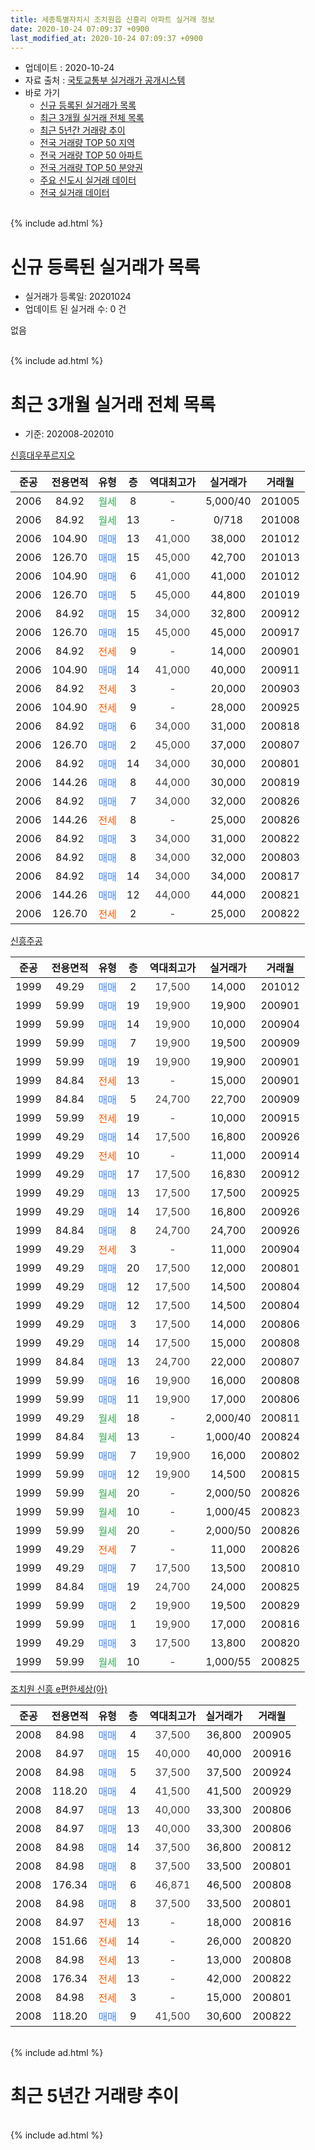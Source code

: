 ```yaml
---
title: 세종특별자치시 조치원읍 신흥리 아파트 실거래 정보
date: 2020-10-24 07:09:37 +0900
last_modified_at: 2020-10-24 07:09:37 +0900
---
```


* 업데이트 : 2020-10-24
* 자료 출처 : [국토교통부 실거래가 공개시스템](http://rt.molit.go.kr)
* 바로 가기
    * [신규 등록된 실거래가 목록](#신규-등록된-실거래가-목록)
    * [최근 3개월 실거래 전체 목록](#최근-3개월-실거래-전체-목록)
    * [최근 5년간 거래량 추이](#최근-5년간-거래량-추이)
    * [전국 거래량 TOP 50 지역](https://inasie.github.io/apt-trade-info/최근-3개월-전국에서-가장-거래가-많이-발생한-지역)
    * [전국 거래량 TOP 50 아파트](https://inasie.github.io/apt-trade-info/최근-3개월-전국에서-가장-거래가-많이-발생한-아파트)
    * [전국 거래량 TOP 50 분양권](https://inasie.github.io/apt-trade-info/최근-3개월-전국에서-가장-거래가-많이-발생한-분양권)
    * [주요 신도시 실거래 데이터](https://inasie.github.io/apt-trade-info/주요-신도시)
    * [전국 실거래 데이터](https://inasie.github.io/apt-trade-info/전국)
<br>
{% include ad.html %}
<br>

# 신규 등록된 실거래가 목록
* 실거래가 등록일: 20201024
* 업데이트 된 실거래 수: 0 건

없음

<br>
{% include ad.html %}
<br>

# 최근 3개월 실거래 전체 목록
* 기준: 202008-202010


[신흥대우푸르지오](https://search.naver.com/search.naver?query=%EC%84%B8%EC%A2%85%ED%8A%B9%EB%B3%84%EC%9E%90%EC%B9%98%EC%8B%9C+%EC%A1%B0%EC%B9%98%EC%9B%90%EC%9D%8D+%EC%8B%A0%ED%9D%A5%EB%A6%AC+%EC%8B%A0%ED%9D%A5%EB%8C%80%EC%9A%B0%ED%91%B8%EB%A5%B4%EC%A7%80%EC%98%A4)

|준공|전용면적|유형|층|역대최고가|실거래가|거래월|
|:---:|:---:|:---:|:---:|:---:|:---:|:---:|
|2006|84.92|<span style="color:#34a853">월세</span>|8|<span style="color:#444444">-</span>|5,000/40|201005|
|2006|84.92|<span style="color:#34a853">월세</span>|13|<span style="color:#444444">-</span>|0/718|201008|
|2006|104.90|<span style="color:#4285f3">매매</span>|13|<span style="color:#444444">41,000</span>|38,000|201012|
|2006|126.70|<span style="color:#4285f3">매매</span>|15|<span style="color:#444444">45,000</span>|42,700|201013|
|2006|104.90|<span style="color:#4285f3">매매</span>|6|<span style="color:#444444">41,000</span>|41,000|201012|
|2006|126.70|<span style="color:#4285f3">매매</span>|5|<span style="color:#444444">45,000</span>|44,800|201019|
|2006|84.92|<span style="color:#4285f3">매매</span>|15|<span style="color:#444444">34,000</span>|32,800|200912|
|2006|126.70|<span style="color:#4285f3">매매</span>|15|<span style="color:#444444">45,000</span>|45,000|200917|
|2006|84.92|<span style="color:#ff5a00">전세</span>|9|<span style="color:#444444">-</span>|14,000|200901|
|2006|104.90|<span style="color:#4285f3">매매</span>|14|<span style="color:#444444">41,000</span>|40,000|200911|
|2006|84.92|<span style="color:#ff5a00">전세</span>|3|<span style="color:#444444">-</span>|20,000|200903|
|2006|104.90|<span style="color:#ff5a00">전세</span>|9|<span style="color:#444444">-</span>|28,000|200925|
|2006|84.92|<span style="color:#4285f3">매매</span>|6|<span style="color:#444444">34,000</span>|31,000|200818|
|2006|126.70|<span style="color:#4285f3">매매</span>|2|<span style="color:#444444">45,000</span>|37,000|200807|
|2006|84.92|<span style="color:#4285f3">매매</span>|14|<span style="color:#444444">34,000</span>|30,000|200801|
|2006|144.26|<span style="color:#4285f3">매매</span>|8|<span style="color:#444444">44,000</span>|30,000|200819|
|2006|84.92|<span style="color:#4285f3">매매</span>|7|<span style="color:#444444">34,000</span>|32,000|200826|
|2006|144.26|<span style="color:#ff5a00">전세</span>|8|<span style="color:#444444">-</span>|25,000|200826|
|2006|84.92|<span style="color:#4285f3">매매</span>|3|<span style="color:#444444">34,000</span>|31,000|200822|
|2006|84.92|<span style="color:#4285f3">매매</span>|8|<span style="color:#444444">34,000</span>|32,000|200803|
|2006|84.92|<span style="color:#4285f3">매매</span>|14|<span style="color:#444444">34,000</span>|34,000|200817|
|2006|144.26|<span style="color:#4285f3">매매</span>|12|<span style="color:#444444">44,000</span>|44,000|200821|
|2006|126.70|<span style="color:#ff5a00">전세</span>|2|<span style="color:#444444">-</span>|25,000|200822|

[신흥주공](https://search.naver.com/search.naver?query=%EC%84%B8%EC%A2%85%ED%8A%B9%EB%B3%84%EC%9E%90%EC%B9%98%EC%8B%9C+%EC%A1%B0%EC%B9%98%EC%9B%90%EC%9D%8D+%EC%8B%A0%ED%9D%A5%EB%A6%AC+%EC%8B%A0%ED%9D%A5%EC%A3%BC%EA%B3%B5)

|준공|전용면적|유형|층|역대최고가|실거래가|거래월|
|:---:|:---:|:---:|:---:|:---:|:---:|:---:|
|1999|49.29|<span style="color:#4285f3">매매</span>|2|<span style="color:#444444">17,500</span>|14,000|201012|
|1999|59.99|<span style="color:#4285f3">매매</span>|19|<span style="color:#444444">19,900</span>|19,900|200901|
|1999|59.99|<span style="color:#4285f3">매매</span>|14|<span style="color:#444444">19,900</span>|10,000|200904|
|1999|59.99|<span style="color:#4285f3">매매</span>|7|<span style="color:#444444">19,900</span>|19,500|200909|
|1999|59.99|<span style="color:#4285f3">매매</span>|19|<span style="color:#444444">19,900</span>|19,900|200901|
|1999|84.84|<span style="color:#ff5a00">전세</span>|13|<span style="color:#444444">-</span>|15,000|200901|
|1999|84.84|<span style="color:#4285f3">매매</span>|5|<span style="color:#444444">24,700</span>|22,700|200909|
|1999|59.99|<span style="color:#ff5a00">전세</span>|19|<span style="color:#444444">-</span>|10,000|200915|
|1999|49.29|<span style="color:#4285f3">매매</span>|14|<span style="color:#444444">17,500</span>|16,800|200926|
|1999|49.29|<span style="color:#ff5a00">전세</span>|10|<span style="color:#444444">-</span>|11,000|200914|
|1999|49.29|<span style="color:#4285f3">매매</span>|17|<span style="color:#444444">17,500</span>|16,830|200912|
|1999|49.29|<span style="color:#4285f3">매매</span>|13|<span style="color:#444444">17,500</span>|17,500|200925|
|1999|49.29|<span style="color:#4285f3">매매</span>|14|<span style="color:#444444">17,500</span>|16,800|200926|
|1999|84.84|<span style="color:#4285f3">매매</span>|8|<span style="color:#444444">24,700</span>|24,700|200926|
|1999|49.29|<span style="color:#ff5a00">전세</span>|3|<span style="color:#444444">-</span>|11,000|200904|
|1999|49.29|<span style="color:#4285f3">매매</span>|20|<span style="color:#444444">17,500</span>|12,000|200801|
|1999|49.29|<span style="color:#4285f3">매매</span>|12|<span style="color:#444444">17,500</span>|14,500|200804|
|1999|49.29|<span style="color:#4285f3">매매</span>|12|<span style="color:#444444">17,500</span>|14,500|200804|
|1999|49.29|<span style="color:#4285f3">매매</span>|3|<span style="color:#444444">17,500</span>|14,000|200806|
|1999|49.29|<span style="color:#4285f3">매매</span>|14|<span style="color:#444444">17,500</span>|15,000|200808|
|1999|84.84|<span style="color:#4285f3">매매</span>|13|<span style="color:#444444">24,700</span>|22,000|200807|
|1999|59.99|<span style="color:#4285f3">매매</span>|16|<span style="color:#444444">19,900</span>|16,000|200808|
|1999|59.99|<span style="color:#4285f3">매매</span>|11|<span style="color:#444444">19,900</span>|17,000|200806|
|1999|49.29|<span style="color:#34a853">월세</span>|18|<span style="color:#444444">-</span>|2,000/40|200811|
|1999|84.84|<span style="color:#34a853">월세</span>|13|<span style="color:#444444">-</span>|1,000/40|200824|
|1999|59.99|<span style="color:#4285f3">매매</span>|7|<span style="color:#444444">19,900</span>|16,000|200802|
|1999|59.99|<span style="color:#4285f3">매매</span>|12|<span style="color:#444444">19,900</span>|14,500|200815|
|1999|59.99|<span style="color:#34a853">월세</span>|20|<span style="color:#444444">-</span>|2,000/50|200826|
|1999|59.99|<span style="color:#34a853">월세</span>|10|<span style="color:#444444">-</span>|1,000/45|200823|
|1999|59.99|<span style="color:#34a853">월세</span>|20|<span style="color:#444444">-</span>|2,000/50|200826|
|1999|49.29|<span style="color:#ff5a00">전세</span>|7|<span style="color:#444444">-</span>|11,000|200826|
|1999|49.29|<span style="color:#4285f3">매매</span>|7|<span style="color:#444444">17,500</span>|13,500|200810|
|1999|84.84|<span style="color:#4285f3">매매</span>|19|<span style="color:#444444">24,700</span>|24,000|200825|
|1999|59.99|<span style="color:#4285f3">매매</span>|2|<span style="color:#444444">19,900</span>|19,500|200829|
|1999|59.99|<span style="color:#4285f3">매매</span>|1|<span style="color:#444444">19,900</span>|17,000|200816|
|1999|49.29|<span style="color:#4285f3">매매</span>|3|<span style="color:#444444">17,500</span>|13,800|200820|
|1999|59.99|<span style="color:#34a853">월세</span>|10|<span style="color:#444444">-</span>|1,000/55|200825|


<script async src="//pagead2.googlesyndication.com/pagead/js/adsbygoogle.js"></script>
<!-- 기본 -->
<ins class="adsbygoogle"
     style="display:block"
     data-ad-client="ca-pub-2446590836940007"
     data-ad-slot="1659523306"
     data-ad-format="auto"
     data-full-width-responsive="true"></ins>
<script>
(adsbygoogle = window.adsbygoogle || []).push({});
</script>


[조치원 신흥 e편한세상(아)](https://search.naver.com/search.naver?query=%EC%84%B8%EC%A2%85%ED%8A%B9%EB%B3%84%EC%9E%90%EC%B9%98%EC%8B%9C+%EC%A1%B0%EC%B9%98%EC%9B%90%EC%9D%8D+%EC%8B%A0%ED%9D%A5%EB%A6%AC+%EC%A1%B0%EC%B9%98%EC%9B%90+%EC%8B%A0%ED%9D%A5+e%ED%8E%B8%ED%95%9C%EC%84%B8%EC%83%81%28%EC%95%84%29)

|준공|전용면적|유형|층|역대최고가|실거래가|거래월|
|:---:|:---:|:---:|:---:|:---:|:---:|:---:|
|2008|84.98|<span style="color:#4285f3">매매</span>|4|<span style="color:#444444">37,500</span>|36,800|200905|
|2008|84.97|<span style="color:#4285f3">매매</span>|15|<span style="color:#444444">40,000</span>|40,000|200916|
|2008|84.98|<span style="color:#4285f3">매매</span>|5|<span style="color:#444444">37,500</span>|37,500|200924|
|2008|118.20|<span style="color:#4285f3">매매</span>|4|<span style="color:#444444">41,500</span>|41,500|200929|
|2008|84.97|<span style="color:#4285f3">매매</span>|13|<span style="color:#444444">40,000</span>|33,300|200806|
|2008|84.97|<span style="color:#4285f3">매매</span>|13|<span style="color:#444444">40,000</span>|33,300|200806|
|2008|84.98|<span style="color:#4285f3">매매</span>|14|<span style="color:#444444">37,500</span>|36,800|200812|
|2008|84.98|<span style="color:#4285f3">매매</span>|8|<span style="color:#444444">37,500</span>|33,500|200801|
|2008|176.34|<span style="color:#4285f3">매매</span>|6|<span style="color:#444444">46,871</span>|46,500|200808|
|2008|84.98|<span style="color:#4285f3">매매</span>|8|<span style="color:#444444">37,500</span>|33,500|200801|
|2008|84.97|<span style="color:#ff5a00">전세</span>|13|<span style="color:#444444">-</span>|18,000|200816|
|2008|151.66|<span style="color:#ff5a00">전세</span>|14|<span style="color:#444444">-</span>|26,000|200820|
|2008|84.98|<span style="color:#ff5a00">전세</span>|13|<span style="color:#444444">-</span>|13,000|200808|
|2008|176.34|<span style="color:#ff5a00">전세</span>|13|<span style="color:#444444">-</span>|42,000|200822|
|2008|84.98|<span style="color:#ff5a00">전세</span>|3|<span style="color:#444444">-</span>|15,000|200801|
|2008|118.20|<span style="color:#4285f3">매매</span>|9|<span style="color:#444444">41,500</span>|30,600|200822|


<br>
{% include ad.html %}
<br>

# 최근 5년간 거래량 추이


<div style="width:100%;">
    <canvas id="deal_progress" height="200"></canvas>
</div>

<script>
new Chart(document.getElementById("deal_progress"), {
    type: 'line',
    data: {
        labels: ['201510','201511','201512','201601','201602','201603','201604','201605','201606','201607','201608','201609','201610','201611','201612','201701','201702','201703','201704','201705','201706','201707','201708','201709','201710','201711','201712','201801','201802','201803','201804','201805','201806','201807','201808','201809','201810','201811','201812','201901','201902','201903','201904','201905','201906','201907','201908','201909','201910','201911','201912','202001','202002','202003','202004','202005','202006','202007','202008','202009','202010'],
        datasets: [{
            label: '매매',
            pointRadius: 1,
            data: [28, 16, 14, 18, 19, 29, 24, 25, 13, 30, 24, 25, 23, 21, 17, 18, 29, 28, 18, 23, 24, 22, 19, 6, 14, 13, 11, 20, 15, 11, 13, 13, 9, 8, 10, 10, 16, 11, 8, 18, 7, 9, 9, 13, 7, 11, 15, 10, 16, 9, 8, 21, 24, 40, 28, 57, 38, 36, 31, 17, 5],
            borderColor: "rgba(255, 201, 14, 1)",
            backgroundColor: "rgba(255, 201, 14, 0.5)",
            fill: false,
            lineTension: 0
        },{
            label: '전월세',
            pointRadius: 1,
            data: [14, 9, 20, 18, 15, 15, 9, 9, 7, 10, 11, 6, 9, 9, 10, 11, 10, 10, 6, 9, 12, 15, 5, 11, 5, 10, 5, 12, 10, 10, 9, 15, 6, 7, 9, 7, 19, 4, 6, 10, 8, 8, 11, 5, 11, 9, 9, 6, 6, 5, 0, 9, 14, 5, 7, 17, 10, 16, 14, 7, 2],
            borderColor: "rgba(0, 141, 185, 1)",
            backgroundColor: "rgba(0, 141, 185, 0.5)",
            fill: false,
            lineTension: 0
        }
        ]
    },
    options: {
        responsive: true,
        title: {
            display: false
        },
        tooltips: {
            mode: 'index',
            intersect: false
        },
        hover: {
            mode: 'nearest',
            intersect: true
        },
        scales: {
            xAxes: [{
                display: true,
                scaleLabel: {
                    display: true,
                    labelString: '년/월'
                }
            }],
            yAxes: [{
                display: true,
                ticks: {
                    suggestedMin: 0,
                },
                scaleLabel: {
                    display: true,
                    labelString: '실거래 수'
                }
            }]
        }
    }
});

</script>


<br>
{% include ad.html %}
<br>

